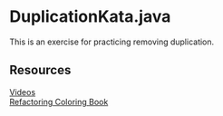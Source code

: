 # DuplicationKata.java

This is an exercise for practicing removing duplication.


## Resources
[Videos](https://www.youtube.com/watch?v=zAqv7jyd6nw&list=PLb4ON7iRsxZPj-xXfFLPCkQknE9rIMK1q)  
[Refactoring Coloring Book](https://github.com/LearnWithLlew/DuplicationColoringBook)

